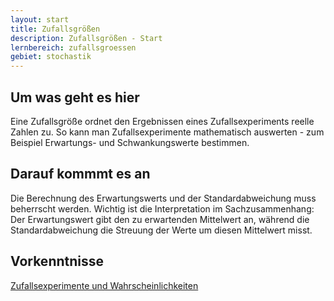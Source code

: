 ```yaml
---
layout: start
title: Zufallsgrößen
description: Zufallsgrößen - Start
lernbereich: zufallsgroessen
gebiet: stochastik
---
```


## Um was geht es hier

Eine Zufallsgröße ordnet den Ergebnissen eines Zufallsexperiments reelle Zahlen zu. So kann man Zufallsexperimente mathematisch auswerten - zum Beispiel Erwartungs- und Schwankungswerte bestimmen.

## Darauf kommmt es an

Die Berechnung des Erwartungswerts und der Standardabweichung muss beherrscht werden. Wichtig ist die Interpretation im Sachzusammenhang: Der Erwartungswert gibt den zu erwartenden Mittelwert an, während die Standardabweichung die Streuung der Werte um diesen Mittelwert misst.

## Vorkenntnisse

<a
        href="{{ '/lernbereiche/stochastik/zufallsexperimente-und-wahrscheinlichkeiten/start.html' | relative_url }}"
        >Zufallsexperimente und Wahrscheinlichkeiten</a
      >
